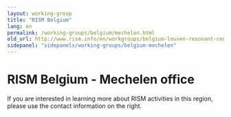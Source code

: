 ```yaml
---
layout: working-group
title: "RISM Belgium"
lang: en
permalink: /working-groups/belgium/mechelen.html
old_url: http://www.rism.info/en/workgroups/belgium-leuven-resonant-center-for-flamish-music-research/home/newsdetails.html
sidepanel: "sidepanels/working-groups/belgium-mechelen"
---
```


# RISM Belgium - Mechelen office

If you are interested in learning more about RISM activities in this region, please use the contact information on the right.
